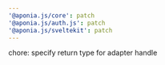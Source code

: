 ```yaml
---
'@aponia.js/core': patch
'@aponia.js/auth.js': patch
'@aponia.js/sveltekit': patch
---
```


chore: specify return type for adapter handle
